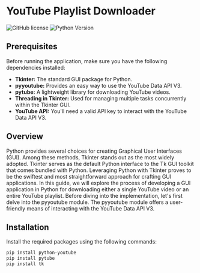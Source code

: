 # YouTube Playlist Downloader

![GitHub license](https://img.shields.io/badge/license-MIT-blue.svg)
![Python Version](https://img.shields.io/badge/python-3.8%2B-blue)

## Prerequisites

Before running the application, make sure you have the following dependencies installed:

- **Tkinter:** The standard GUI package for Python.
- **pyyoutube:** Provides an easy way to use the YouTube Data API V3.
- **pytube:** A lightweight library for downloading YouTube videos.
- **Threading in Tkinter:** Used for managing multiple tasks concurrently within the Tkinter GUI.
- **YouTube API:** You'll need a valid API key to interact with the YouTube Data API V3.

## Overview

Python provides several choices for creating Graphical User Interfaces (GUI). Among these methods, Tkinter stands out as the most widely adopted. Tkinter serves as the default Python interface to the Tk GUI toolkit that comes bundled with Python. Leveraging Python with Tkinter proves to be the swiftest and most straightforward approach for crafting GUI applications.
In this guide, we will explore the process of developing a GUI application in Python for downloading either a single YouTube video or an entire YouTube playlist.
Before diving into the implementation, let's first delve into the pyyoutube module. The pyyoutube module offers a user-friendly means of interacting with the YouTube Data API V3.

## Installation

Install the required packages using the following commands:

```bash
pip install python-youtube
pip install pytube
pip install tk
